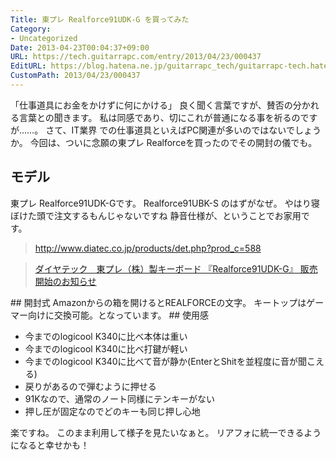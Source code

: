 ```yaml
---
Title: 東プレ Realforce91UDK-G を買ってみた
Category:
- Uncategorized
Date: 2013-04-23T00:04:37+09:00
URL: https://tech.guitarrapc.com/entry/2013/04/23/000437
EditURL: https://blog.hatena.ne.jp/guitarrapc_tech/guitarrapc-tech.hatenablog.com/atom/entry/11696248318757675577
CustomPath: 2013/04/23/000437
---
```


「仕事道具にお金をかけずに何にかける」 良く聞く言葉ですが、賛否の分かれる言葉との聞きます。 私は同感であり、切にこれが普通になる事を祈るのですが……。 さて、IT業界 での仕事道具といえばPC関連が多いのではないでしょうか。 今回は、ついに念願の東プレ Realforceを買ったのでその開封の儀でも。
## モデル
東プレ Realforce91UDK-Gです。 Realforce91UBK-S のはずがなぜ。 やはり寝ぼけた頭で注文するもんじゃないですね 静音仕様が、ということでお家用です。

<blockquote>
<a href="http://www.diatec.co.jp/products/det.php?prod_c=588">http://www.diatec.co.jp/products/det.php?prod_c=588</a>
</blockquote>

<blockquote><a href="http://prw.kyodonews.jp/opn/release/200811179655/" target="_blank">ダイヤテック　東プレ（株）製キーボード 『Realforce91UDK-G』 販売開始のお知らせ</a></blockquote>
## 開封式
Amazonからの箱を開けるとREALFORCEの文字。
キートップはゲーマー向けに交換可能。となっています。
## 使用感

- 今までのlogicool K340に比べ本体は重い
- 今までのlogicool K340に比べ打鍵が軽い
- 今までのlogicool K340に比べて音が静か(EnterとShitを並程度に音が聞こえる)
- 戻りがあるので弾むように押せる
- 91Kなので、通常のノート同様にテンキーがない
- 押し圧が固定なのでどのキーも同じ押し心地

楽ですね。 このまま利用して様子を見たいなぁと。 リアフォに統一できるようになると幸せかも！
